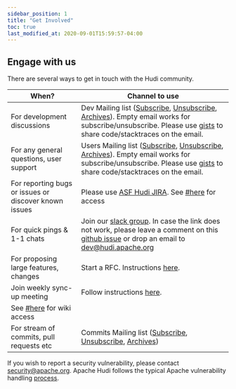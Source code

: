 ```yaml
---
sidebar_position: 1
title: "Get Involved"
toc: true
last_modified_at: 2020-09-01T15:59:57-04:00
---
```


## Engage with us

There are several ways to get in touch with the Hudi community.

| When?                                                 | Channel to use                                                                                                                                                                                                                                                                                                                       |
|-------------------------------------------------------|--------------------------------------------------------------------------------------------------------------------------------------------------------------------------------------------------------------------------------------------------------------------------------------------------------------------------------------|
| For development discussions                           | Dev Mailing list ([Subscribe](mailto:dev-subscribe@hudi.apache.org), [Unsubscribe](mailto:dev-unsubscribe@hudi.apache.org), [Archives](https://lists.apache.org/list?dev@hudi.apache.org)). Empty email works for subscribe/unsubscribe. Please use [gists](https://gist.github.com) to share code/stacktraces on the email.         |
| For any general questions, user support               | Users Mailing list ([Subscribe](mailto:users-subscribe@hudi.apache.org), [Unsubscribe](mailto:users-unsubscribe@hudi.apache.org), [Archives](https://lists.apache.org/list?users@hudi.apache.org)). Empty email works for subscribe/unsubscribe. Please use [gists](https://gist.github.com) to share code/stacktraces on the email. |
| For reporting bugs or issues or discover known issues | Please use [ASF Hudi JIRA](https://issues.apache.org/jira/projects/HUDI/summary). See [#here](#accounts) for access                                                                                                                                                                                                                  |
| For quick pings & 1-1 chats                           | Join our [slack group](https://join.slack.com/t/apache-hudi/shared_invite/zt-20r833rxh-627NWYDUyR8jRtMa2mZ~gg). In case the link does not work, please leave a comment on this [github issue](https://github.com/apache/hudi/issues/143) or drop an email to dev@hudi.apache.org                                                     |
| For proposing large features, changes                 | Start a RFC. Instructions [here](/contribute/rfc-process).                                                                                                                                                                                                                                                                           |
| Join weekly sync-up meeting                           | Follow instructions [here](https://cwiki.apache.org/confluence/display/HUDI/Apache+Hudi+Community+Weekly+Sync).                                                                                                                                                                                                                      |
| See [#here](#accounts) for wiki access                |                                                                                                                                                                                                                                                                                                                                      |
| For stream of commits, pull requests etc              | Commits Mailing list ([Subscribe](mailto:commits-subscribe@hudi.apache.org), [Unsubscribe](mailto:commits-unsubscribe@hudi.apache.org), [Archives](https://lists.apache.org/list?commits@hudi.apache.org))                                                                                                                           |

If you wish to report a security vulnerability, please contact [security@apache.org](mailto:security@apache.org).
Apache Hudi follows the typical Apache vulnerability handling [process](https://apache.org/security/committers#vulnerability-handling).
